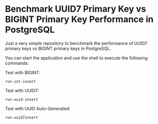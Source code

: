 # Benchmark UUID7 Primary Key vs BIGINT Primary Key Performance in PostgreSQL

Just a very simple repository to benchmark the performance of UUID7 primary keys vs BIGINT primary keys in PostgreSQL.

You can start the application and use the shell to execute the following commands:


Test with BIGINT:
```shell
run-int-insert
```

Test with UUID7:
```shell
run-uuid-insert
```

Test with UUID Auto-Generated:
```shell
run-uuid7insert
```
